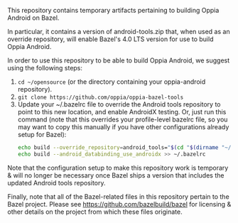 This repository contains temporary artifacts pertaining to building Oppia
Android on Bazel.

In particular, it contains a version of android-tools.zip that, when used as an
override repository, will enable Bazel's 4.0 LTS version for use to build Oppia
Android.

In order to use this repository to be able to build Oppia Android, we suggest
using the following steps:
1. ``cd ~/opensource`` (or the directory containing your oppia-android repository).
2. ``git clone https://github.com/oppia/oppia-bazel-tools``
3. Update your ~/.bazelrc file to override the Android tools repository to point
   to this new location, and enable AndroidX testing. Or, just run this command
   (note that this overrides your profile-level bazelrc file, so you may want to
   copy this manually if you have other configurations already setup for Bazel):
   ```bash
   echo build --override_repository=android_tools="$(cd "$(dirname "~/opensource/oppia-bazel-tools")"; pwd)/$(basename "~/opensource/oppia-bazel-tools")" > ~/.bazelrc
   echo build --android_databinding_use_androidx >> ~/.bazelrc
   ```

Note that the configuration setup to make this repository work is temporary &
will no longer be necessary once Bazel ships a version that includes the updated
Android tools repository.

Finally, note that all of the Bazel-related files in this repository pertain to
the Bazel project. Please see https://github.com/bazelbuild/bazel for licensing
& other details on the project from which these files originate.

